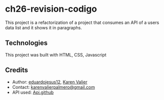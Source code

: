# ch26-revision-codigo

This project is a refactorization of a project that consumes an API of a users data list and it shows it in paragraphs.

## Technologies

This project was built with HTML, CSS, Javascript

<!-- ## Deploy -->


## Credits

- Author: [eduardojesus12](https://github.com/eduardojesus12/codigo-otros-1), [Karen Valier](https://github.com/karen-vp/ch26-revision-codigo/tree/main)
- Contact: karenvalierpalmero@gmail.com
- API used: [Api.github](https://api.github.com/users)